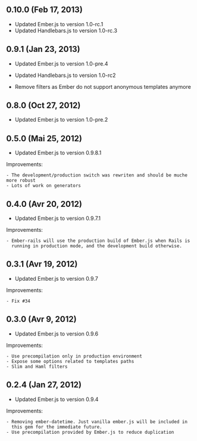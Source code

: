 ## 0.10.0 (Feb 17, 2013)

  - Updated Ember.js to version 1.0-rc.1
  - Updated Handlebars.js to version 1.0-rc.3

## 0.9.1 (Jan 23, 2013)

  - Updated Ember.js to version 1.0-pre.4
  - Updated Handlebars.js to version 1.0-rc2

  - Remove filters as Ember do not support
  anonymous templates anymore

## 0.8.0 (Oct 27, 2012)

  - Updated Ember.js to version 1.0-pre.2

## 0.5.0 (Mai 25, 2012)

  - Updated Ember.js to version 0.9.8.1

  Improvements:

    - The development/production switch was rewriten and should be muche more robust
    - Lots of work on generators

## 0.4.0 (Avr 20, 2012)

  - Updated Ember.js to version 0.9.7.1

  Improvements:

    - Ember-rails will use the production build of Ember.js when Rails is
      running in production mode, and the development build otherwise.

## 0.3.1 (Avr 19, 2012)

  - Updated Ember.js to version 0.9.7

  Improvements:

    - Fix #34

## 0.3.0 (Avr 9, 2012)

  - Updated Ember.js to version 0.9.6

  Improvements:

    - Use precompilation only in production environment
    - Expose some options related to templates paths
    - Slim and Haml filters

## 0.2.4 (Jan 27, 2012)

  - Updated Ember.js to version 0.9.4

  Improvements:

    - Removing ember-datetime. Just vanilla ember.js will be included in
      this gem for the immediate future.
    - Use precompilation provided by Ember.js to reduce duplication
